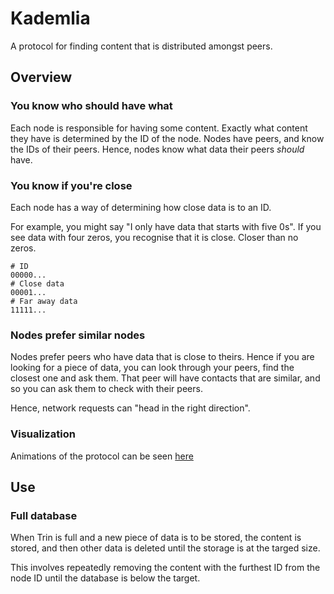 # Kademlia

A protocol for finding content that is distributed amongst peers.

## Overview

### You know who should have what
Each node is responsible for having some content. Exactly what
content they have is determined by the ID of the node. Nodes have
peers, and know the IDs of their peers. Hence, nodes know what data
their peers *should* have.

### You know if you're close

Each node has a way of determining how close data is to an ID.

For example, you might say "I only have data that starts with five 0s".
If you see data with four zeros, you recognise that it is close. Closer
than no zeros.
```ignore
# ID
00000...
# Close data
00001...
# Far away data
11111...
```

### Nodes prefer similar nodes

Nodes prefer peers who have data that is close to theirs. Hence
if you are looking for a piece of data, you can look through your
peers, find the closest one and ask them. That peer will have
contacts that are similar, and so you can ask them to check with their peers.

Hence, network requests can "head in the right direction".

### Visualization

Animations of the protocol can be seen [here](https://kelseyc18.github.io/kademlia_vis/basics/1/)

## Use

### Full database

When Trin is full and a new piece of data is to be stored, the content is
stored, and then other data is deleted until the storage is at the targed size.

This involves repeatedly removing the content with the furthest ID from the node ID until
the database is below the target.